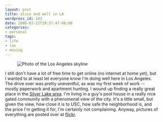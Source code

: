 ```yaml
---
layout: post
title: alive and well in LA
wordpress_id: 143
date: 2006-02-22T19:37:47-08:00
categories:
- personal
tags:
- life
- lax
- moving
---
```


<aside class="aligncenter"><figure>
  <img src="los-angeles-skyline.jpg" alt="Photo of the Los Angeles skyline" >
</figure></aside>

I still don't have a lot of free time to get online (no internet at home yet), but I wanted to at least let everyone
know I'm doing well here in Los Angeles.  The drive over was pretty uneventful, as was my first week of work -- mostly
paperwork and apartment hunting.  I wound up finding a really great place in the [Silver Lake area][].  I'm living in a
guy's pool house in a really nice gated community with a phenomenal view of the city.  It's a little small, but given
the view, how close it is to USC, how safe the neighborhood is, and the price I'm getting it for, I'm certainly not
complaining.  Anyway, pictures of everything are posted over at [flickr][].

[Silver Lake area]: http://maps.google.com/maps?q=apex+ave+90026+(Will+Norris)
[flickr]: http://www.flickr.com/photos/wnorris/sets/72057594067637888/
